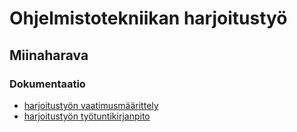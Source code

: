 # Ohjelmistotekniikan harjoitustyö
## Miinaharava
### Dokumentaatio
* [harjoitustyön vaatimusmäärittely](https://github.com/J-Uhero/ot-harjoitustyo/blob/master/dokumentaatio/vaatimusmaarittely.md)
* [harjoitustyön työtuntikirjanpito](https://github.com/J-Uhero/ot-harjoitustyo/blob/master/dokumentaatio/tyoaikakirjanpito.md)
